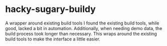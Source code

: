 # hacky-sugary-buildy
A wrapper around existing build tools
I found the existing build tools, while good, lacked a bit in automation. Additionally, when needing demo data, 
the build process took longer than necessary. This wraps around the existing build tools to make the interface
a little easier.
